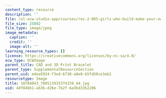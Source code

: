 ```yaml
---
content_type: resource
description: ''
file: /ol-ocw-studio-app/courses/res-2-005-girls-who-build-make-your-own-wearables-workshop-spring-2015/4df84bb1ab3bd26e7b2f6a36d33b2206_10704043_700513933374159_44.jpg
file_size: 25802
file_type: image/jpeg
image_metadata:
  caption: ''
  credit: ''
  image-alt: ''
learning_resource_types: []
license: https://creativecommons.org/licenses/by-nc-sa/4.0/
ocw_type: OCWImage
parent_title: CAD and 3D Print Bracelet
parent_type: SupplementalResourceSection
parent_uid: edea5924-f3ed-6730-a8e8-b5fd50ce3eb2
resourcetype: Image
title: 10704043_700513933374159_44.jpg
uid: 4df84bb1-ab3b-d26e-7b2f-6a36d33b2206
---
```


